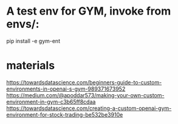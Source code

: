 # A test env for GYM, invoke from envs/:
pip install -e gym-ent

# materials
https://towardsdatascience.com/beginners-guide-to-custom-environments-in-openai-s-gym-989371673952
https://medium.com/@apoddar573/making-your-own-custom-environment-in-gym-c3b65ff8cdaa
https://towardsdatascience.com/creating-a-custom-openai-gym-environment-for-stock-trading-be532be3910e